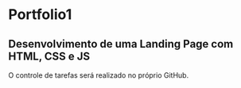 # Portfolio1

## Desenvolvimento de uma Landing Page com HTML, CSS e JS

O controle de tarefas será realizado no próprio GitHub.